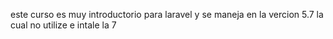 este curso es muy introductorio para laravel y se maneja en la vercion 5.7 la cual no utilize e intale la 7
